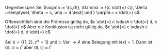 Gegenbeispiel:
Sei $\sigma := \{c,d\}, \Gamma := \{c \dot{=} c\}, \Delta :=\emptyset, \theta := c, \eta := d \text{ und } \varphi:= x \dot{=} c$

Offensichtlich sind die Prämisse gültig da, $c \dot{=} c \vdash c \dot{=} d, c \dot{=} c$
Aber die Konklusion ist nicht gültig da, $c \dot{=} c \vdash c \dot{=} d, d \dot{=} c$

Sei $\mathfrak{A}= \{\{1,2\}, c^{\mathfrak{A}} = 1\}$ und $\mathfrak{b}:$ Var $\to A$ eine Belegung mit $\mathfrak{b}(x) =1$. Dann ist $(\mathfrak{A}, \mathfrak{b}) \models \Gamma$ aber $(\mathfrak{A}, \mathfrak{b}) \nvDash \Gamma$